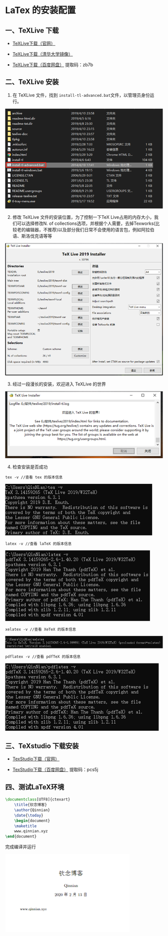 # LaTex 的安装配置


## 一、TeXLive 下载 

- [TeXLive下载（官网）](http://www.tug.org/texlive/)
  
- [TeXLive下载（清华大学镜像）](https://mirrors.tuna.tsinghua.edu.cn/CTAN/systems/texlive/Images/)

- [TeXLive下载（百度网盘）](https://pan.baidu.com/s/1eGHrD4KiWE2u4Ihn2y0v4w) 提取码：zb7b 
  
## 二、TeXLive 安装 

1. 在 TeXLive 文件，找到 `install-tl-advanced.bat`文件，以管理员身份运行。

![](https://raw.githubusercontent.com/qinnian/FigureBed/master/20200213093619.png)

2. 修改 TeXLive 文件的安装位置，为了控制一下TeX Live占用的内存大小，我们可以选择修改N. of collections选项，并根据个人需要，去掉Texworks(比较老的编辑器，不推荐)以及部分我们日常不会使用的语言包，例如阿拉伯语、斯洛伐克语等等

![](https://raw.githubusercontent.com/qinnian/FigureBed/master/20200213094306.png)

3. 经过一段漫长的安装，欢迎进入 TeXLive 的世界

![](https://raw.githubusercontent.com/qinnian/FigureBed/master/20200213094506.png)

4. 检查安装是否成功
```
tex -v //查看 tex 的版本信息
```
![](https://raw.githubusercontent.com/qinnian/FigureBed/master/20200215092012.png)

```
latex -v //查看 laTeX 的版本信息
```
![](https://raw.githubusercontent.com/qinnian/FigureBed/master/20200215133653.png)

```
xelatex -v //查看 XeTeX 的版本信息
```

![](https://raw.githubusercontent.com/qinnian/FigureBed/master/20200215133831.png)

```
pdflatex -v //查看 pdfTeX 的版本信息
```
![](https://raw.githubusercontent.com/qinnian/FigureBed/master/20200216093131.png)

## 三、TeXstudio 下载安装 

- [TexStudio下载（官网）](https://texstudio.updatestar.com/zh-cn)
  
- [TexStudio下载（百度网盘）](https://pan.baidu.com/s/1YlqTPoR1YDviW8BxNCR5oA) 提取码：pcs5j

## 四、测试LaTeX环境

``` LaTex
\documentclass[UTF8]{ctexart}
    \title{钦念博客}
    \author{Qinnian}
    \date{\today}
    \begin{document}
    \maketitle
    www.qinnian.xyz
\end{document}
```
完成编译并运行

![](https://raw.githubusercontent.com/qinnian/FigureBed/master/20200213100024.png)
